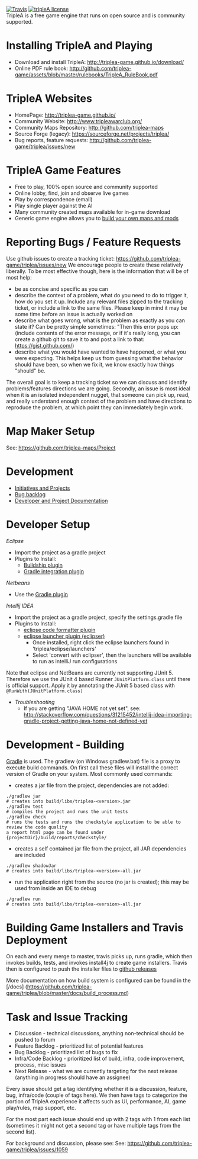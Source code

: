 [![Travis](https://img.shields.io/travis/ajoberstar/gradle-git.svg?style=flat-square)](https://travis-ci.org/triplea-game/triplea) [![tripleA license](https://img.shields.io/github/license/triplea-game/tripleA.svg?style=flat-square)](https://github.com/triplea-game/triplea/blob/master/LICENSE)<br>
TripleA is a free game engine that runs on open source and is community supported. 

Installing TripleA and Playing
==============================
- Download and install TripleA: http://triplea-game.github.io/download/
- Online PDF rule book: http://github.com/triplea-game/assets/blob/master/rulebooks/TripleA_RuleBook.pdf

TripleA Websites
================
- HomePage: http://triplea-game.github.io/
- Community Website: http://www.tripleawarclub.org/
- Community Maps Repository: http://github.com/triplea-maps
- Source Forge (legacy): https://sourceforge.net/projects/triplea/
- Bug reports, feature requests: http://github.com/triplea-game/triplea/issues/new

TripleA Game Features
=====================
- Free to play, 100% open source and community supported
- Online lobby, find, join and observe live games
- Play by correspondence (email)
- Play single player against the AI
- Many community created maps available for in-game download
- Generic game engine allows you to [build your own maps and mods](https://github.com/triplea-maps/Project)

Reporting Bugs / Feature Requests
=================================
Use github issues to create a tracking ticket: https://github.com/triplea-game/triplea/issues/new
We encourage people to create these relatively liberally. To be most effective though, here is the information that will be of most help:
- be as concise and specific as you can
- describe the context of a problem, what do you need to do to trigger it, how do you set it up. Include any relevant files zipped to the tracking ticket, or include a link to the same files. Please keep in mind it may be some time before an issue is actually worked on
- describe what goes wrong, what is the problem as exactly as you can state it? Can be pretty simple sometimes: "Then this error pops up: (include contents of the error message, or if it's really long, you can create a github git to save it to and post a link to that: https://gist.github.com/)
- describe what you would have wanted to have happened, or what you were expecting. This helps keep us from guessing what the behavior should have been, so when we fix it, we know exactly how things "should" be.

The overall goal is to keep a tracking ticket so we can discuss and identify problems/features directions we are going. Secondly, an issue is most ideal when it is an isolated independent nugget, that someone can pick up, read, and really understand enough context of the problem and have directions to reproduce the problem, at which point they can immediately begin work.

Map Maker Setup
================
See: https://github.com/triplea-maps/Project

Development 
===========
- [Initiatives and Projects](https://github.com/triplea-game/triplea/issues/1073)
- [Bug backlog](https://github.com/triplea-game/triplea/issues?q=is%3Aissue+is%3Aopen+label%3A%22Bug+Backlog%22)
- [Developer and Project Documentation](https://github.com/triplea-game/triplea/tree/master/docs)

Developer Setup
=================
*Eclipse*
  - Import the project as a gradle project
  - Plugins to Install:
    - [Buildship plugin](https://github.com/eclipse/buildship/blob/master/docs/user/Installation.md)
    - [Gradle integration plugin](https://marketplace.eclipse.org/content/buildship-gradle-integration)

*Netbeans*
  - Use the [Gradle plugin](http://plugins.netbeans.org/plugin/44510/gradle-support)

*Intellij IDEA*
  - Import the project as a gradle project, specify the settings.gradle file
  - Plugins to Install:
    - [eclipse code formatter plugin](https://plugins.jetbrains.com/plugin/6546)
    - [eclipse launcher plugin (eclipser)](https://plugins.jetbrains.com/plugin/7153?pr=idea)
      - Once installed, right click the eclipse launchers found in 'triplea/eclipse/launchers'
      - Select 'convert with eclipser', then the launchers will be available to run as intelliJ run configurations

Note that eclipse and NetBeans are currently not supporting JUnit 5. Therefore we use the JUnit 4 based Runner `JUnitPlatform.class` until there is official support. Apply it by annotating the JUnit 5 based class with `@RunWith(JUnitPlatform.class)`

  - *Troubleshooting*
    - If you are getting "JAVA HOME not yet set", see: http://stackoverflow.com/questions/31215452/intellij-idea-importing-gradle-project-getting-java-home-not-defined-yet

Development - Building
======================

[Gradle](http://gradle.org) is used. The gradlew (on Windows gradlew.bat) file is a proxy to execute build commands. 
On first call these files will install the correct version of Gradle on your system. Most commonly used commands:

* creates a jar file from the project, dependencies are not added:
```
./gradlew jar
# creates into build/libs/triplea-<version>.jar
./gradlew test
# compiles the project and runs the unit tests
./gradlew check
# runs the tests and runs the checkstyle application to be able to review the code quality
a report html page can be found under {projectDir}/build/reports/checkstyle/
```

* creates a self contained jar file from the project, all JAR dependencies are included
```
./gradlew shadowJar
# creates into build/libs/triplea-<version>-all.jar
```
* run the application right from the source (no jar is created); this may be used from inside an IDE to debug
```
./gradlew run
# creates into build/libs/triplea-<version>-all.jar
```

Building Game Installers and Travis Deployment
==============================================

On each and every merge to master, travis picks up, runs gradle, which then invokes builds, tests, and invokes install4j to create game installers. Travis then is configured to push the installer files to [github releases ](https://github.com/triplea-game/triplea/releases)

More documentation on how build system is configured can be found in  the [/docs]
(https://github.com/triplea-game/triplea/blob/master/docs/build_process.md)



Task and Issue Tracking
========================

* Discussion - technical discussions, anything non-technical should be pushed to forum
* Feature Backlog - prioritized list of potential features
* Bug Backlog - prioritized list of bugs to fix
* Infra/Code Backlog - prioritized list of build, infra, code improvement, process, misc issues
* Next Release - what we are currently targeting for the next release (anything in progress should have an assignee)

Every issue should get a tag identifying whether it is a discussion, feature, bug, infra/code (couple of tags here). We then have tags to categorize the portion of TripleA experience it affects such as UI, performance, AI, game play/rules, map support, etc.

For the most part each issue should end up with 2 tags with 1 from each list (sometimes it might not get a second tag or have multiple tags from the second list).

For background and discussion, please see: See: https://github.com/triplea-game/triplea/issues/1059
